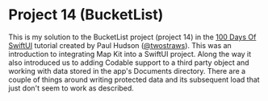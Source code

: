 # Project 14 (BucketList)

This is my solution to the BucketList project (project 14) in the [100 Days Of SwiftUI](https://www.hackingwithswift.com/100/swiftui/) tutorial created by Paul Hudson ([@twostraws](https://github.com/twostraws)). This was an introduction to integrating Map Kit into a SwiftUI project. Along the way it also introduced us to adding Codable support to a third party object and working with data stored in the app's Documents directory. There are a couple of things around writing protected data and its subsequent load that just don't seem to work as described.
